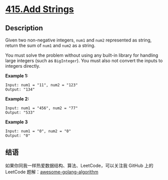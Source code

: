 # [415.Add Strings][title]


## Description
Given two non-negative integers, `num1` and `num2` represented as string, return the sum of `num1` and `num2` as a string.

You must solve the problem without using any built-in library for handling large integers (such as `BigInteger`). You must also not convert the inputs to integers directly.


**Example 1:**

```
Input: num1 = "11", num2 = "123"
Output: "134"
```

__Example 2:__

```
Input: num1 = "456", num2 = "77"
Output: "533"
```

__Example 3__

```
Input: num1 = "0", num2 = "0"
Output: "0"
```

## 结语

如果你同我一样热爱数据结构、算法、LeetCode，可以关注我 GitHub 上的 LeetCode 题解：[awesome-golang-algorithm][me]

[title]: https://leetcode.com/problems/add-strings/
[me]: https://github.com/Golang-Solutions/awesome-golang-algorithm
